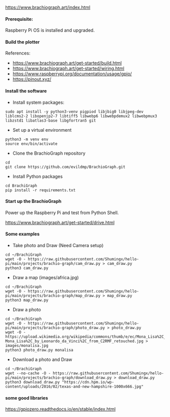 https://www.brachiograph.art/index.html

#### Prerequisite:
Raspberry Pi OS is installed and upgraded.

#### Build the plotter

References:

- https://www.brachiograph.art/get-started/build.html
- https://www.brachiograph.art/get-started/wiring.html
- https://www.raspberrypi.org/documentation/usage/gpio/
- https://pinout.xyz/

#### Install the software
- Install system packages:
```
sudo apt install -y python3-venv pigpiod libjbig0 libjpeg-dev liblcms2-2 libopenjp2-7 libtiff5 libwebp6 libwebpdemux2 libwebpmux3 libzstd1 libatlas3-base libgfortran5 git
```
- Set up a virtual environment
```
python3 -m venv env
source env/bin/activate
```
- Clone the BrachioGraph repository
```
cd
git clone https://github.com/evildmp/BrachioGraph.git
```
- Install Python packages
```
cd BrachiGraph
pip install -r requirements.txt
```

#### Start up the BrachioGraph

Power up the Raspberry Pi and test from Python Shell.

https://www.brachiograph.art/get-started/drive.html

#### Some examples
- Take photo and Draw (Need Camera setup)
```
cd ~/BrachiGraph
wget -O - https://raw.githubusercontent.com/Shumingx/hello-pi/main/projects/brachio-graph/cam_draw.py > cam_draw.py
python3 cam_draw.py
```

- Draw a map (images/africa.jpg)
```
cd ~/BrachiGraph
wget -O - https://raw.githubusercontent.com/Shumingx/hello-pi/main/projects/brachio-graph/map_draw.py > map_draw.py
python3 map_draw.py
```

- Draw a photo
```
cd ~/BrachiGraph
wget -O - https://raw.githubusercontent.com/Shumingx/hello-pi/main/projects/brachio-graph/photo_draw.py > photo_draw.py
wget -O - https://upload.wikimedia.org/wikipedia/commons/thumb/e/ec/Mona_Lisa%2C_by_Leonardo_da_Vinci%2C_from_C2RMF_retouched.jpg/600px-Mona_Lisa%2C_by_Leonardo_da_Vinci%2C_from_C2RMF_retouched.jpg > images/monalisa.jpg
python3 photo_draw.py monalisa
```

- Download a photo and Draw
```
cd ~/BrachiGraph
wget --no-cache -O - https://raw.githubusercontent.com/Shumingx/hello-pi/main/projects/brachio-graph/download_draw.py > download_draw.py
python3 download_draw.py "https://cdn.hpm.io/wp-content/uploads/2016/02/texas-and-new-hampshire-1000x666.jpg"
```








#### some good libraries
https://gpiozero.readthedocs.io/en/stable/index.html
